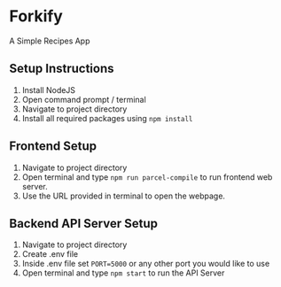 # Forkify
A Simple Recipes App

## Setup Instructions
1. Install NodeJS
2. Open command prompt / terminal
3. Navigate to project directory
4. Install all required packages using 
```npm install ``` 

## Frontend Setup
1. Navigate to project directory
2. Open terminal and type ``` npm run parcel-compile ``` to run frontend web server.
3. Use the URL provided in terminal to open the webpage.

## Backend API Server Setup
1. Navigate to project directory
2. Create .env file
3. Inside .env file set ```PORT=5000``` or any other port you would like to use
4. Open terminal and type ``` npm start ``` to run the API Server
